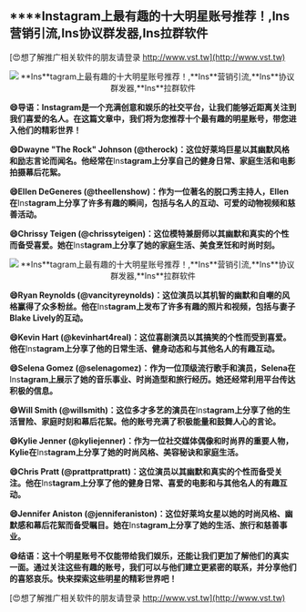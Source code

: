 ## ****Ins**tagram上最有趣的十大明星账号推荐！,**Ins**营销引流,**Ins**协议群发器,**Ins**拉群软件**

[😍想了解推广相关软件的朋友请登录 http://www.vst.tw](http://www.vst.tw)

 <center><img src="https://vst.tw/MP4/tuiguang/png/8.png" alt="**Ins**tagram上最有趣的十大明星账号推荐！,**Ins**营销引流,**Ins**协议群发器,**Ins**拉群软件"></center>

**😄导语：**Ins**tagram是一个充满创意和娱乐的社交平台，让我们能够近距离关注到我们喜爱的名人。在这篇文章中，我们将为您推荐十个最有趣的明星账号，带您进入他们的精彩世界！**

**😄Dwayne "The Rock" Johnson (@therock)：这位好莱坞巨星以其幽默风格和励志言论而闻名。他经常在**Ins**tagram上分享自己的健身日常、家庭生活和电影拍摄幕后花絮。**

**😄Ellen DeGeneres (@theellenshow)：作为一位著名的脱口秀主持人，Ellen在**Ins**tagram上分享了许多有趣的瞬间，包括与名人的互动、可爱的动物视频和慈善活动。**

**😄Chrissy Teigen (@chrissyteigen)：这位模特兼厨师以其幽默和真实的个性而备受喜爱。她在**Ins**tagram上分享了她的家庭生活、美食烹饪和时尚时刻。**

 <center><img src="https://vst.tw/MP4/tuiguang/png/1.png" alt="**Ins**tagram上最有趣的十大明星账号推荐！,**Ins**营销引流,**Ins**协议群发器,**Ins**拉群软件"></center>

**😄Ryan Reynolds (@vancityreynolds)：这位演员以其机智的幽默和自嘲的风格赢得了众多粉丝。他在**Ins**tagram上发布了许多有趣的照片和视频，包括与妻子Blake Lively的互动。**

**😄Kevin Hart (@kevinhart4real)：这位喜剧演员以其搞笑的个性而受到喜爱。他在**Ins**tagram上分享了他的日常生活、健身动态和与其他名人的有趣互动。**

**😄Selena Gomez (@selenagomez)：作为一位顶级流行歌手和演员，Selena在**Ins**tagram上展示了她的音乐事业、时尚造型和旅行经历。她还经常利用平台传达积极的信息。**

**😄Will Smith (@willsmith)：这位多才多艺的演员在**Ins**tagram上分享了他的生活冒险、家庭时刻和幕后花絮。他的账号充满了积极能量和鼓舞人心的言论。**

**😄Kylie Jenner (@kyliejenner)：作为一位社交媒体偶像和时尚界的重要人物，Kylie在**Ins**tagram上分享了她的时尚风格、美容秘诀和家庭生活。**

**😄Chris Pratt (@prattprattpratt)：这位演员以其幽默和真实的个性而备受关注。他在**Ins**tagram上分享了他的健身日常、喜爱的电影和与其他名人的有趣互动。**

**😄Jennifer Aniston (@jenniferaniston)：这位好莱坞女星以她的时尚风格、幽默感和幕后花絮而备受瞩目。她在**Ins**tagram上分享了她的生活、旅行和慈善事业。**

**😄结语：这十个明星账号不仅能带给我们娱乐，还能让我们更加了解他们的真实一面。通过关注这些有趣的账号，我们可以与他们建立更紧密的联系，并分享他们的喜怒哀乐。快来探索这些明星的精彩世界吧！**

[😍想了解推广相关软件的朋友请登录 http://www.vst.tw](http://www.vst.tw)



